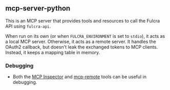 ## mcp-server-python

This is an MCP server that provides tools and resources to call the Fulcra API using `fulcra-api`.

When run on its own (or when `FULCRA_ENVIRONMENT` is set to `stdio`), it acts as a local MCP server.  Otherwise, it acts as a remote server.  It handles the OAuth2 callback, but doesn't leak the exchanged tokens to MCP clients.  Instead, it keeps a mapping table in memory.

### Debugging

- Both the [MCP Inspector](https://modelcontextprotocol.io/docs/tools/inspector) and [mcp-remote](https://github.com/geelen/mcp-remote) tools can be useful in debugging.

